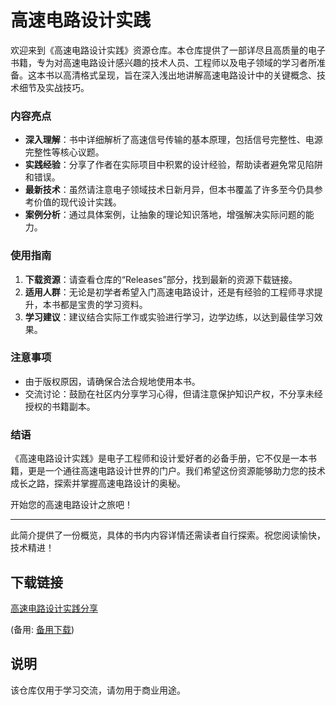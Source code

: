 # 高速电路设计实践

欢迎来到《高速电路设计实践》资源仓库。本仓库提供了一部详尽且高质量的电子书籍，专为对高速电路设计感兴趣的技术人员、工程师以及电子领域的学习者所准备。这本书以高清格式呈现，旨在深入浅出地讲解高速电路设计中的关键概念、技术细节及实战技巧。

### 内容亮点

- **深入理解**：书中详细解析了高速信号传输的基本原理，包括信号完整性、电源完整性等核心议题。
- **实践经验**：分享了作者在实际项目中积累的设计经验，帮助读者避免常见陷阱和错误。
- **最新技术**：虽然请注意电子领域技术日新月异，但本书覆盖了许多至今仍具参考价值的现代设计实践。
- **案例分析**：通过具体案例，让抽象的理论知识落地，增强解决实际问题的能力。

### 使用指南

1. **下载资源**：请查看仓库的“Releases”部分，找到最新的资源下载链接。
2. **适用人群**：无论是初学者希望入门高速电路设计，还是有经验的工程师寻求提升，本书都是宝贵的学习资料。
3. **学习建议**：建议结合实际工作或实验进行学习，边学边练，以达到最佳学习效果。

### 注意事项

- 由于版权原因，请确保合法合规地使用本书。
- 交流讨论：鼓励在社区内分享学习心得，但请注意保护知识产权，不分享未经授权的书籍副本。

### 结语

《高速电路设计实践》是电子工程师和设计爱好者的必备手册，它不仅是一本书籍，更是一个通往高速电路设计世界的门户。我们希望这份资源能够助力您的技术成长之路，探索并掌握高速电路设计的奥秘。

开始您的高速电路设计之旅吧！

---

此简介提供了一份概览，具体的书内内容详情还需读者自行探索。祝您阅读愉快，技术精进！

## 下载链接
[高速电路设计实践分享](https://pan.quark.cn/s/03b87cbb1b74) 

(备用: [备用下载](https://pan.baidu.com/s/13M-5iTITlFvbAamepsApkw?pwd=1234))

## 说明

该仓库仅用于学习交流，请勿用于商业用途。
